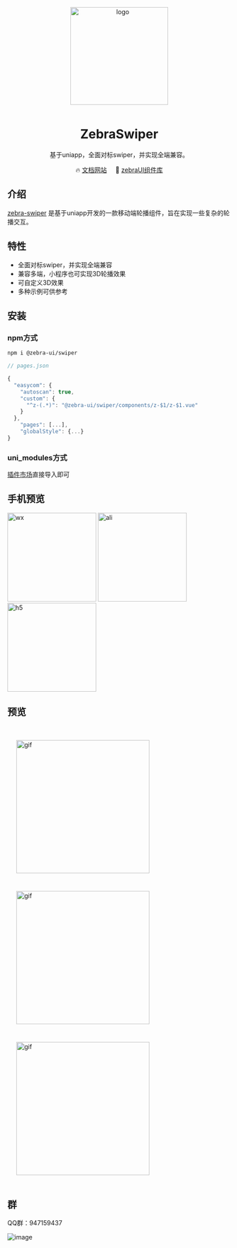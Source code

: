 <p align="center">
	<img alt="logo" src="https://assets-1256020106.cos.ap-beijing.myqcloud.com/zebra-swiper/logo.png" width="220" style="margin-bottom: 10px;">
</p>

<h1 align="center">ZebraSwiper</h1>

<p align="center">基于uniapp，全面对标swiper，并实现全端兼容。</p>

<p align="center">
	🔥 <a href="https://swiper.zebraui.com/">文档网站</a>
	&nbsp;
	&nbsp;
	🚀 <a href="https://zebraui.com/" target="_blank">zebraUI组件库</a>
</p>

## 介绍

[zebra-swiper](https://github.com/zebra-ui/zebra-uniapp-swiper) 是基于uniapp开发的一款移动端轮播组件，旨在实现一些复杂的轮播交互。

## 特性

- 全面对标swiper，并实现全端兼容
- 兼容多端，小程序也可实现3D轮播效果
- 可自定义3D效果
- 多种示例可供参考

## 安装

### npm方式

```bash
npm i @zebra-ui/swiper
```

```js
// pages.json

{
  "easycom": {
    "autoscan": true,
    "custom": {
      "^z-(.*)": "@zebra-ui/swiper/components/z-$1/z-$1.vue"
    }
  },
	"pages": [...],
	"globalStyle": {...}
}
```

### uni_modules方式

[插件市场](https://ext.dcloud.net.cn/plugin?id=7273)直接导入即可

## 手机预览

<div>
	<img alt="wx" src="https://assets-1256020106.cos.ap-beijing.myqcloud.com/zebra-swiper/wx.jpg" width="200" />
	<img alt="ali" src="https://assets-1256020106.cos.ap-beijing.myqcloud.com/zebra-swiper/ali.jpg" width="200" />
	<img alt="h5" src="https://assets-1256020106.cos.ap-beijing.myqcloud.com/zebra-swiper/h5.png" width="200" />
</div>

## 预览
<div style="display:flex;flex-wrap:wrap;margin-top:30px;">
 <img alt="gif" src="https://assets-1256020106.file.myqcloud.com/zebra-swiper/show/total1.gif" width="300" style="margin:20px;" />
 <img alt="gif" src="https://assets-1256020106.file.myqcloud.com/zebra-swiper/show/total2.gif" width="300" style="margin:20px;" />
 <img alt="gif" src="https://assets-1256020106.file.myqcloud.com/zebra-swiper/show/total3.gif" width="300" style="margin:20px;" />
</div>

## 群

QQ群：947159437

![image](https://assets-1256020106.cos.ap-beijing.myqcloud.com/zebra-swiper/zebra-swiper-group-code.png)